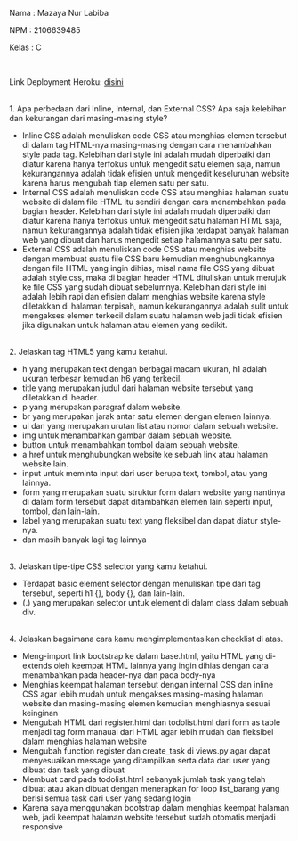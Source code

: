 <p>Nama    : Mazaya Nur Labiba</p>
<p>NPM     : 2106639485</p>
<p>Kelas   : C</p>
<br>
<p>Link Deployment Heroku: <a href="https://tugas2maza.herokuapp.com/todolist">disini</a></p>
<br>
1. Apa perbedaan dari Inline, Internal, dan External CSS? Apa saja kelebihan dan kekurangan dari masing-masing style?
<ul>
<li>Inline CSS adalah menuliskan code CSS atau menghias elemen tersebut di dalam tag HTML-nya masing-masing dengan cara menambahkan style pada tag. Kelebihan dari style ini adalah mudah diperbaiki dan diatur karena hanya terfokus untuk mengedit satu elemen saja, namun kekurangannya adalah tidak efisien untuk mengedit keseluruhan website karena harus mengubah tiap elemen satu per satu.
<li>Internal CSS adalah menuliskan code CSS atau menghias halaman suatu website di dalam file HTML itu sendiri dengan cara menambahkan <style></style> pada bagian header. Kelebihan dari style ini adalah mudah diperbaiki dan diatur karena hanya terfokus untuk mengedit satu halaman HTML saja, namun kekurangannya adalah tidak efisien jika terdapat banyak halaman web yang dibuat dan harus mengedit setiap halamannya satu per satu.
<li>External CSS adalah menuliskan code CSS atau menghias website dengan membuat suatu file CSS baru kemudian menghubungkannya dengan file HTML yang ingin dihias, misal nama file CSS yang dibuat adalah style.css, maka di bagian header HTML dituliskan <link rel="stylesheet" href="style.css"/> untuk merujuk ke file CSS yang sudah dibuat sebelumnya. Kelebihan dari style ini adalah lebih rapi dan efisien dalam menghias website karena style diletakkan di halaman terpisah, namun kekurangannya adalah sulit untuk mengakses elemen terkecil dalam suatu halaman web jadi tidak efisien jika digunakan untuk halaman atau elemen yang sedikit.
</ul>
<br>
2. Jelaskan tag HTML5 yang kamu ketahui.
<ul>
<li> h yang merupakan text dengan berbagai macam ukuran, h1 adalah ukuran terbesar kemudian h6 yang terkecil.
<li>title yang merupakan judul dari halaman website tersebut yang diletakkan di header.
<li>p yang merupakan paragraf dalam website.
<li>br yang merupakan jarak antar satu elemen dengan elemen lainnya.
<li>ul dan  yang merupakan urutan list atau nomor dalam sebuah website.
<li>img untuk menambahkan gambar dalam sebuah website.
<li>button untuk menambahkan tombol dalam sebuah website.
<li>a href untuk menghubungkan website ke sebuah link atau halaman website lain.
<li>input untuk meminta input dari user berupa text, tombol, atau yang lainnya.
<li>form yang merupakan suatu struktur form dalam website yang nantinya di dalam form tersebut dapat ditambahkan elemen lain seperti input, tombol, dan lain-lain.
<li>label yang merupakan suatu text yang fleksibel dan dapat diatur style-nya.
<li>dan masih banyak lagi tag lainnya
</ul>
<br>
3. Jelaskan tipe-tipe CSS selector yang kamu ketahui.
<ul>
<li> Terdapat basic element selector dengan menuliskan tipe dari tag tersebut, seperti h1 {}, body {}, dan lain-lain.
<li> (.) yang merupakan selector untuk element di dalam class dalam sebuah div.
</ul>
<br>
4. Jelaskan bagaimana cara kamu mengimplementasikan checklist di atas.
<ul>
<li> Meng-import link bootstrap ke dalam base.html, yaitu HTML yang di-extends oleh keempat HTML lainnya yang ingin dihias dengan cara menambahkan <link href="https://cdn.jsdelivr.net/npm/bootstrap@5.2.2/dist/css/bootstrap.min.css" rel="stylesheet" integrity="sha384-Zenh87qX5JnK2Jl0vWa8Ck2rdkQ2Bzep5IDxbcnCeuOxjzrPF/et3URy9Bv1WTRi" crossorigin="anonymous"> pada header-nya dan   <script src="https://cdn.jsdelivr.net/npm/bootstrap@5.2.2/dist/js/bootstrap.bundle.min.js" integrity="sha384-OERcA2EqjJCMA+/3y+gxIOqMEjwtxJY7qPCqsdltbNJuaOe923+mo//f6V8Qbsw3" crossorigin="anonymous"></script> pada body-nya
<li> Menghias keempat halaman tersebut dengan internal CSS dan inline CSS agar lebih mudah untuk mengakses masing-masing halaman website dan masing-masing elemen kemudian menghiasnya sesuai keinginan
<li> Mengubah HTML dari register.html dan todolist.html dari form as table menjadi tag form manaual dari HTML agar lebih mudah dan fleksibel dalam menghias halaman website
<li> Mengubah function register dan create_task di views.py agar dapat menyesuaikan message yang ditampilkan serta data dari user yang dibuat dan task yang dibuat
<li> Membuat card pada todolist.html sebanyak jumlah task yang telah dibuat atau akan dibuat dengan menerapkan for loop list_barang yang berisi semua task dari user yang sedang login
<li> Karena saya menggunakan bootstrap dalam menghias keempat halaman web, jadi keempat halaman website tersebut sudah otomatis menjadi responsive
</ul>